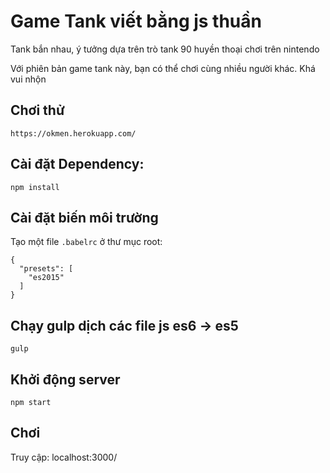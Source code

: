 # Game Tank viết bằng js thuần
Tank bắn nhau, ý tưởng dựa trên trò tank 90 huyền thoại chơi trên nintendo

Với phiên bản game tank này, bạn có thể chơi cùng nhiều người khác.
Khá vui nhộn

## Chơi thử
`https://okmen.herokuapp.com/`

## Cài đặt Dependency:
```
npm install
```

## Cài đặt biến môi trường
Tạo một file `.babelrc` ở thư mục root:
```
{
  "presets": [
    "es2015"
  ]
}
```

## Chạy gulp dịch các file js es6 -> es5
```
gulp
```

## Khởi động server
```
npm start
```

## Chơi
Truy cập: localhost:3000/
